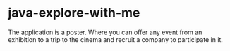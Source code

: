 # java-explore-with-me
The application is a poster. Where you can offer any event from an exhibition to a trip to the cinema and recruit a company to participate in it.
